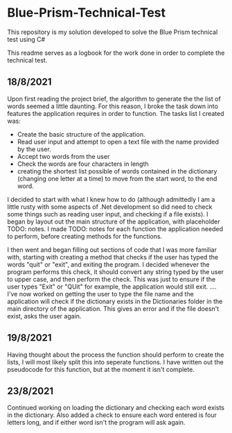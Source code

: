 # Blue-Prism-Technical-Test
 This repository is my solution developed to solve the Blue Prism technical test using C#

This readme serves as a logbook for the work done in order to complete the technical test. 

## 18/8/2021
Upon first reading the project brief, the algorithm to generate the the list of words seemed a little daunting. For this reason, I broke the task down into features the application requires in order to function. 
The tasks list I created was:
- Create the basic structure of the application.
- Read user input and attempt to open a text file with the name provided by the user.
- Accept two words from the user
- Check the words are four characters in length
- creating the shortest list possible of words contained in the dictionary (changing one letter at a time) to move from the start word, to the end word.

I decided to start with what I knew how to do (although admittedly I am a little rusty with some aspects of .Net development so did need to check some things such as reading user input, and checking if a file exists). 
I began by layout out the main structure of the application, with placeholder TODO: notes. I made TODO: notes for each function the application needed to perform, before creating methods for the functions.

I then went and began filling out sections of code that I was more familiar with, starting with creating a method that checks if the user has typed the words "quit" or "exit", and exiting the program. I decided whenever the program performs this check, it should convert any string typed by the user to upper case, and then perform the check. This was just to ensure if the user types "Exit" or "QUit" for example, the application would still exit.
....
I've now worked on getting the user to type the file name and the application will check if the dictionary exists in the Dictionaries folder in the main directory of the application. This gives an error and if the file doesn't exist, asks the user again. 

## 19/8/2021
Having thought about the process the function should perform to create the lists, I will most likely split this into seperate functions. I have written out the pseudocode for this function, but at the moment it isn't complete.

## 23/8/2021
Continued working on loading the dictionary and checking each word exists in the dictionary. Also added a check to ensure each word entered is four letters long, and if either word isn't the program will ask again.